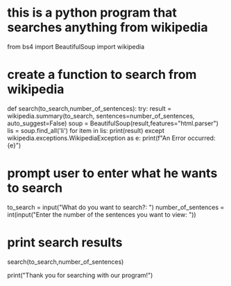 # this is a  python program that searches anything from wikipedia
from bs4 import BeautifulSoup
import wikipedia

# create a function to search from wikipedia
def search(to_search,number_of_sentences):
    try:
        result = wikipedia.summary(to_search, sentences=number_of_sentences, auto_suggest=False)
        soup = BeautifulSoup(result,features="html.parser")
        lis = soup.find_all('li')
        for item in lis:
            print(result)
    except wikipedia.exceptions.WikipediaException as e:
        print(f"An Error occurred: {e}")

# prompt user to enter what he wants to search
to_search = input("What do you want to search?: ")
number_of_sentences = int(input("Enter the number of the sentences you want to view: "))

# print search results
search(to_search,number_of_sentences)

print("Thank you for searching with our program!")